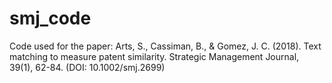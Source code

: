 # smj_code
Code used for the paper: Arts, S., Cassiman, B., & Gomez, J. C. (2018). Text matching to measure patent similarity. Strategic Management Journal, 39(1), 62-84. (DOI: 10.1002/smj.2699)
